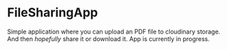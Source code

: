 # FileSharingApp
Simple application where you can upload an PDF file to cloudinary storage. And then *hopefully* share it or download it. App is currently in progress.
